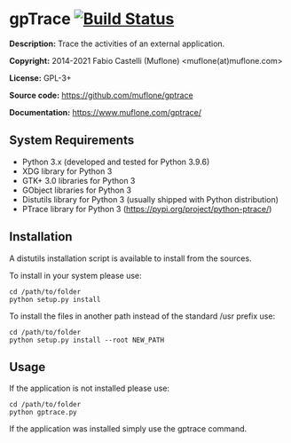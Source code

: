 gpTrace [![Build Status](https://travis-ci.org/muflone/gptrace.svg?branch=master)](https://travis-ci.org/muflone/gptrace)
=======
**Description:** Trace the activities of an external application.

**Copyright:** 2014-2021 Fabio Castelli (Muflone) <muflone(at)muflone.com>

**License:** GPL-3+

**Source code:** https://github.com/muflone/gptrace

**Documentation:** https://www.muflone.com/gptrace/

System Requirements
-------------------

* Python 3.x (developed and tested for Python 3.9.6)
* XDG library for Python 3
* GTK+ 3.0 libraries for Python 3
* GObject libraries for Python 3
* Distutils library for Python 3 (usually shipped with Python distribution)
* PTrace library for Python 3 (https://pypi.org/project/python-ptrace/)

Installation
------------

A distutils installation script is available to install from the sources.

To install in your system please use:

    cd /path/to/folder
    python setup.py install

To install the files in another path instead of the standard /usr prefix use:

    cd /path/to/folder
    python setup.py install --root NEW_PATH

Usage
-----

If the application is not installed please use:

    cd /path/to/folder
    python gptrace.py

If the application was installed simply use the gptrace command.
